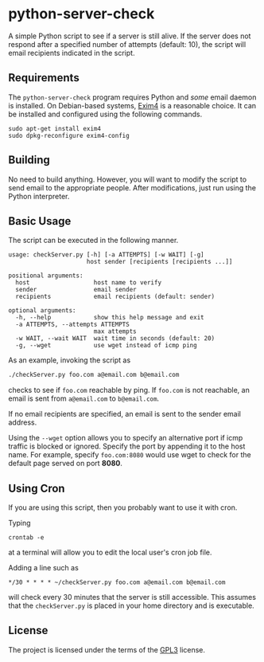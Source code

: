 # python-server-check

A simple Python script to see if a server is still alive. If the
server does not respond after a specified number of attempts (default: 10), the script will email
recipients indicated in the script.

## Requirements

The `python-server-check` program requires Python and *some* email daemon is installed.  On Debian-based systems, [Exim4](https://wiki.debian.org/Exim) is a reasonable choice.  It can be installed and configured using the following commands.

```
sudo apt-get install exim4
sudo dpkg-reconfigure exim4-config
```

## Building

No need to build anything.  However, you will want to modify the
script to send email to the appropriate people.  After modifications,
just run using the Python interpreter.

## Basic Usage

The script can be executed in the following manner.

```
usage: checkServer.py [-h] [-a ATTEMPTS] [-w WAIT] [-g]
                      host sender [recipients [recipients ...]]

positional arguments:
  host                  host name to verify
  sender                email sender
  recipients            email recipients (default: sender)

optional arguments:
  -h, --help            show this help message and exit
  -a ATTEMPTS, --attempts ATTEMPTS
                        max attempts
  -w WAIT, --wait WAIT  wait time in seconds (default: 20)
  -g, --wget            use wget instead of icmp ping
```

As an example, invoking the script as

```bash
./checkServer.py foo.com a@email.com b@email.com
```

checks to see if `foo.com` reachable by ping.  If `foo.com` is not
reachable, an email is sent from `a@email.com` to `b@email.com`.

If no email recipients are specified, an email is sent to the sender
email address.

Using the `--wget` option allows you to specify an alternative port if
icmp traffic is blocked or ignored.  Specify the port by appending it
to the host name.  For example, specify `foo.com:8080` would use wget
to check for the default page served on port **8080**.

## Using Cron

If you are using this script, then you probably want to use it with cron.

Typing

```
crontab -e
```

at a terminal will allow you to edit the local user's cron job file.

Adding a line such as

```
*/30 * * * * ~/checkServer.py foo.com a@email.com b@email.com
```

will check every 30 minutes that the server is still accessible.  This
assumes that the `checkServer.py` is placed in your home directory and
is executable.

## License

The project is licensed under the terms of the
[GPL3](https://www.gnu.org/licenses/gpl-3.0.en.html) license.

<!--  LocalWords:  sendmail checkServer py wget icmp Cron cron
 -->
<!--  LocalWords:  crontab
 -->
